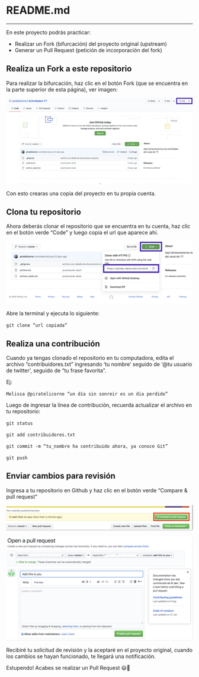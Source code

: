 # README.md
--------------------

En este proyecto podrás practicar:

* Realizar un Fork (bifurcación) del proyecto original (upstream)
* Generar un Pull Request (petición de incorporación del fork)

## Realiza un Fork a este repositorio
Para realizar la bifurcación, haz clic en el botón Fork (que se encuentra en la parte superior de esta página), ver imagen:

![Fork](/img/gh-fork.png)

Con esto crearas una copia del proyecto en tu propia cuenta.

## Clona tu repositorio
Ahora deberás clonar el repositorio que se encuentra en tu cuenta, haz clic en el botón verde “Code” y luego copia el url que aparece ahí.

![Clone](/img/gh-clone.png)

Abre la terminal y ejecuta lo siguiente:

`git clone “url copiada”`

## Realiza una contribución
Cuando ya tengas clonado el repositorio en tu computadora, edita el archivo “contribuidores.txt” ingresando ‘tu nombre’ seguido de ‘@tu usuario de twitter’, seguido de “tu frase favorita”.

Ej: 

`Melissa @piratelicorne “un día sin sonreir es un dia perdido”`

Luego de ingresar la línea de contribución, recuerda actualizar el archivo en tu repositorio:

`git status`

`git add contribuidores.txt`

`git commit -m “tu_nombre ha contribuido ahora, ya conoce Git”`

`git push`


## Enviar cambios para revisión
Ingresa a tu repositorio en Github y haz clic en el botón verde “Compare & pull request”

![Contrib](/img/gh-pr.png)

![Contrib-Det](/img/gh-pr-detail.png)

Recibiré tu solicitud de revisión y la aceptaré en el proyecto original, cuando los cambios se hayan funcionado, te llegará una notificación.

Estupendo! Acabes se realizar un Pull Request :smiley::purple_heart:
